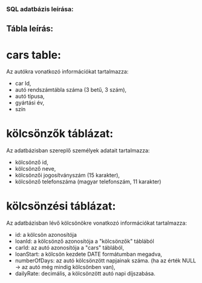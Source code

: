 ### SQL adatbázis leírása:

## Tábla leírás: 

# cars table: 

Az autókra vonatkozó információkat tartalmazza: 

+ car Id,
+ autó rendszámtábla száma (3 betű, 3 szám),
+ autó típusa,
+ gyártási év,
+ szín

# kölcsönzők táblázat:
Az adatbázisban szereplő személyek adatait tartalmazza:

+ kölcsönző id, 
+ kölcsönző neve, 
+ kölcsönzői jogosítványszám (15 karakter),
+ kölcsönző telefonszáma (magyar telefonszám, 11 karakter)

# kölcsönzési táblázat: 
Az adatbázisban lévő kölcsönökre vonatkozó információkat tartalmazza:

+ id: a kölcsön azonosítója
+ loanId: a kölcsönző azonosítója a "kölcsönzők" táblából
+ carId: az autó azonosítója a "cars" táblából,
+ loanStart: a kölcsön kezdete DATE formátumban megadva,
+ numberOfDays: az autó kölcsönzött napjainak száma. (ha az érték NULL -> az autó még mindig kölcsönben van),
+ dailyRate: decimális, a kölcsönzött autó napi díjszabása.
